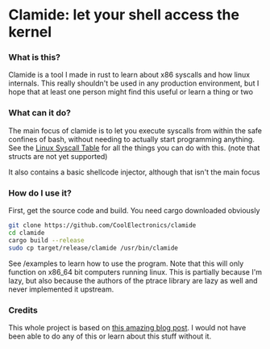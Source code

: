 # Clamide: let your shell access the kernel
### What is this?
Clamide is a tool I made in rust to learn about x86 syscalls and how linux internals. This really shouldn't be used in any production environment, but I hope that at least one person might find this useful or learn a thing or two
### What can it do?
The main focus of clamide is to let you execute syscalls from within the safe confines of bash, without needing to actually start programming anything. See the  [Linux Syscall Table](https://filippo.io/linux-syscall-table/) for all the things you can do with this. (note that structs are not yet supported)

It also contains a basic shellcode injector, although that isn't the main focus
### How do I use it?
First, get the source code and build. You need cargo downloaded obviously
```sh
git clone https://github.com/CoolElectronics/clamide
cd clamide
cargo build --release
sudo cp target/release/clamide /usr/bin/clamide
```
See /examples to learn how to use the program.
Note that this will only function on x86_64 bit computers running linux. This is partially because I'm lazy, but also because the authors of the ptrace library are lazy as well and never implemented it upstream.
 
### Credits
This whole project is based on [this amazing blog post](https://itnext.io/using-rust-and-ptrace-to-invoke-syscalls-262dc585fcd3). I would not have been able to do any of this or learn about this stuff without it.
